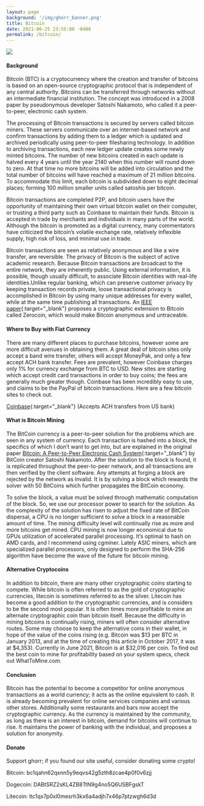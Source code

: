 ```yaml
---
layout: page
background: '/img/ghorr_banner.png'
title: Bitcoin
date: 2021-06-25 23:55:00 -0400
permalink: /bitcoin/
---
```

![](../img/crypto/Bitcoin_logo.png)

#### Background
Bitcoin (BTC) is a cryptocurrency where the creation and transfer of bitcoins is based on an open-source cryptographic protocol that is independent of any central authority. Bitcoins can be transferred through networks without an intermediate financial institution. The concept was introduced in a 2008 paper by pseudonymous developer Satoshi Nakamoto, who called it a peer-to-peer, electronic cash system.

The processing of Bitcoin transactions is secured by servers called bitcoin miners. These servers communicate over an internet-based network and confirm transactions by adding them to a ledger which is updated and archived periodically using peer-to-peer filesharing technology. In addition to archiving transactions, each new ledger update creates some newly minted bitcoins. The number of new bitcoins created in each update is halved every 4 years until the year 2140 when this number will round down to zero. At that time no more bitcoins will be added into circulation and the total number of bitcoins will have reached a maximum of 21 million bitcoins. To accommodate this limit, each bitcoin is subdivided down to eight decimal places; forming 100 million smaller units called satoshis per bitcoin.

Bitcoin transactions are completed P2P, and bitcoin users have the opportunity of maintaining their own virtual bitcoin wallet on their computer, or trusting a third party such as Coinbase to maintain their funds. Bitcoin is accepted in trade by merchants and individuals in many parts of the world. Although the bitcoin is promoted as a digital currency, many commentators have criticized the bitcoin’s volatile exchange rate, relatively inflexible supply, high risk of loss, and minimal use in trade.

Bitcoin transactions are seen as relatively anonymous and like a wire transfer, are reversible. The privacy of Bitcoin is the subject of active academic research. Because Bitcoin transactions are broadcast to the entire network, they are inherently public. Using external information, it is possible, though usually difficult, to associate Bitcoin identities with real-life identities.Unlike regular banking, which can preserve customer privacy by keeping transaction records private, loose transactional privacy is accomplished in Bitcoin by using many unique addresses for every wallet, while at the same time publishing all transactions. An [IEEE paper](../files/crypto/ZerocoinOakland.pdf){:target="_blank"} proposes a cryptographic extension to Bitcoin called Zerocoin, which would make Bitcoin anonymous and untraceable.

#### Where to Buy with Fiat Currency
There are many different places to purchase bitcoins, however some are more difficult avenues in obtaining them. A great deal of bitcoin sites only accept a band wire transfer, others will accept MoneyPak, and only a few accept ACH bank transfer. Fees are prevalent, however Coinbase charges only 1% for currency exchange from BTC to USD. New sites are starting which accept credit card transactions in order to buy coins; the fees are generally much greater though. Coinbase has been incredibly easy to use, and claims to be the PayPal of bitcoin transactions. Here are a few bitcoin sites to check out.

[Coinbase](https://coinbase.com){:target="_blank"} (Accepts ACH transfers from US bank)

#### What is Bitcoin Mining
The BitCoin currency is a peer-to-peer solution for the problems which are seen in any system of currency. Each transaction is hashed into a block, the specifics of which I don’t want to get into, but are explained in the original paper [Bitcoin: A Peer-to-Peer Electronic Cash System](../files/crypto/bitcoin.pdf){:target="_blank"} by BitCoin creator Satoshi Nakamoto. After the solution to the block is found, it is replicated throughout the peer-to-peer network, and all transactions are then verified by the client software. Any attempts at forging a block are rejected by the network as invalid. It is by solving a block which rewards the solver with 50 BitCoins which further propagates the BitCoin economy.

To solve the block, a value must be solved through mathematic computation of the block. So, we use our processor power to search for the solution. As the complexity of the solution has risen to adjust the fixed rate of BitCoin dispersal, a CPU is no longer sufficient to solve a block in a reasonable amount of time. The mining difficulty level will continually rise as more and more bitcoins get mined. CPU mining is now longer economical due to GPUs utilization of accelerated parallel processing. It’s optimal to hash on AMD cards, and I recommend using cgminer. Lately ASIC miners, which are specialized parallel processors, only designed to perform the SHA-256 algorithm have become the wave of the future for bitcoin mining.

#### Alternative Cryptocoins
In addition to bitcoin, there are many other cryptographic coins starting to compete. While bitcoin is often referred to as the gold of cryptographic currencies, litecoin is sometimes referred to as the silver. Litecoin has become a good addition to the cryptographic currencies, and is considers to be the second most popular. It is often times more profitable to mine an alternate cryptographic coin than bitcoin itself. Because the difficulty in mining bitcoins is continually rising, miners will often consider alternative routes. Some may choose to keep the alternative coins in their wallet, in hope of the value of the coins rising (e.g. Bitcoin was $13 per BTC in January 2013, and at the time of creating this article in October 2017, it was at $4,353).  Currently in June 2021, Bitcoin is at $32,016 per coin.  To find out the best coin to mine for profitability based on your system specs, check out WhatToMine.com.

#### Conclusion
Bitcoin has the potential to become a competitor for online anonymous transactions as a world currency; it acts as the online equivalent to cash. It is already becoming prevalent for online services companies and various other stores. Additionally some restaurants and bars now accept the cryptographic currency. As the currency is maintained by the community, as long as there is an interest in bitcoin, demand for bitcoins will continue to rise. It maintains the power of banking with the individual, and proposes a solution for anonymity.

#### Donate
Support ghorr; if you found our site useful, consider donating some crypto!

Bitcoin: bc1qahn62qxnn5y9eqvs42g5zth8zcae4p0f0v6zjj

Dogecoin: DABtSRZ2sKL4ZB8TtN9g4no5Q6USBFgskT

Litecoin: ltc1qx7p0xl0mesrh3kx6a4adjh7x46p7ptzwgh6d3d
